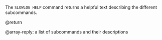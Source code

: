 The `SLOWLOG HELP` command returns a helpful text describing the different subcommands.

@return

@array-reply: a list of subcommands and their descriptions
